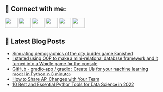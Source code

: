 ## 🔎 Connect with me:
[<img height="32" width="40" src="https://cdn.jsdelivr.net/npm/simple-icons@v5/icons/telegram.svg" />](https://t.me/bullbesh)
[<img height="32" width="40" src="https://cdn.jsdelivr.net/npm/simple-icons@v5/icons/vk.svg" />](https://vk.com/bullbesh)
[<img height="32" width="40" src="https://cdn.jsdelivr.net/npm/simple-icons@v5/icons/twitter.svg" />](https://twitter.com/bullbesh1)
[<img height="32" width="40" src="https://cdn.jsdelivr.net/npm/simple-icons@v5/icons/instagram.svg" />](https://www.instagram.com/bullbesh)
[<img height="32" width="40" src="https://cdn.jsdelivr.net/npm/simple-icons@v5/icons/reddit.svg" />](https://www.reddit.com/user/bullbesh)
[<img height="32" width="40" src="https://cdn.jsdelivr.net/npm/simple-icons@v5/icons/youtube.svg" />](https://www.youtube.com/channel/UCtfjRs6uzgq5mfm8S06WTcg)

## 📕 Latest Blog Posts
<!-- BLOG-POST-LIST:START -->
- [Simulating demographics of the city builder game Banished](https://www.reddit.com/r/Python/comments/vsw5sq/simulating_demographics_of_the_city_builder_game/)
- [I started using OOP to make a mini-relational database framework and it turned into a Wordle game for the console](https://www.reddit.com/r/Python/comments/vsvxj2/i_started_using_oop_to_make_a_minirelational/)
- [GitHub - gradio-app / gradio : Create UIs for your machine learning model in Python in 3 minutes](https://www.reddit.com/r/Python/comments/vsvgem/github_gradioapp_gradio_create_uis_for_your/)
- [How to Share API Changes with Your Team](https://www.reddit.com/r/Python/comments/vsv7qh/how_to_share_api_changes_with_your_team/)
- [10 Best and Essential Python Tools for Data Science in 2022](https://www.reddit.com/r/Python/comments/vsuc8o/10_best_and_essential_python_tools_for_data/)
<!-- BLOG-POST-LIST:END -->
